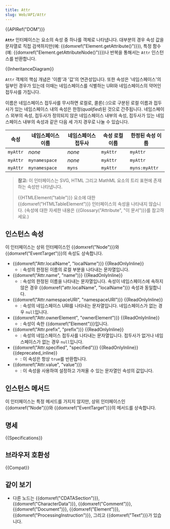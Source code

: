 ```yaml
---
title: Attr
slug: Web/API/Attr
---
```


{{APIRef("DOM")}}

**`Attr`** 인터페이스는 요소의 속성 중 하나를 객체로 나타냅니다. 대부분의 경우 속성 값을 문자열로 직접 검색하지만(예: {{domxref("Element.getAttribute()")}}), 특정 함수(예: {{domxref("Element.getAttributeNode()")}})나 반복을 통해서는 `Attr` 인스턴스를 반환합니다.

{{InheritanceDiagram}}

`Attr` 객체의 핵심 개념은 '이름'과 '값'의 연관성입니다. 또한 속성은 '네임스페이스'의 일부인 경우가 있는데 이때는 네임스페이스를 식별하는 URI와 네임스페이스의 약어인 접두사를 가집니다.

이름은 네임스페이스 접두사를 무시하면 로컬로, 콜론(`:`)으로 구분된 로컬 이름과 접두사가 있는 네임스페이스 내의 속성은 한정(_qualified_)된 것으로 간주됩니다. 네임스페이스 외부의 속성, 접두사가 정의되지 않은 네임스페이스 내부의 속성, 접두사가 있는 네임스페이스 내부의 속성과 같은 다음 세 가지 경우로 나눌 수 있습니다.

|    속성    | 네임스페이스 이름   | 네임스페이스 접두사   | 속성 로컬 이름          | 한정된 속성 이름             |
| --------- | -------------- | ---------------- | -------------------- | ------------------------ |
| `myAttr`  | _none_         | _none_           | `myAttr`             | `myAttr`                 |
| `myAttr`  | `mynamespace`  | _none_           | `myAttr`             | `myAttr`                 |
| `myAttr`  | `mynamespace`  | `myns`           | `myAttr`             | `myns:myAttr`            |

> **참고:** 이 인터페이스는 SVG, HTML 그리고 MathML 요소의 트리 표현에 존재하는 속성만 나타냅니다.
>
> {{HTMLElement("table")}} 요소에 대한 {{domxref("HTMLTableElement")}} 인터페이스의 속성을 나타내지 않습니다. (속성에 대한 자세한 내용은 {{Glossary("Attribute", "이 문서")}}를 참고하세요.)

## 인스턴스 속성

이 인터페이스는 상위 인터페이스인 {{domxref("Node")}}와 {{domxref("EventTarget")}}의 속성도 상속합니다.

- {{domxref("Attr.localName", "localName")}} {{ReadOnlyInline}}
  - : 속성의 한정된 이름의 로컬 부분을 나타내는 문자열입니다.
- {{domxref("Attr.name", "name")}} {{ReadOnlyInline}}
  - : 속성의 한정된 이름을 나타내는 문자열입니다. 속성이 네임스페이스에 속하지 않은 경우 {{domxref("attr.localName", "localName")}} 속성과 동일합니다.
- {{domxref("Attr.namespaceURI", "namespaceURI")}} {{ReadOnlyInline}}
  - : 속성의 네임스페이스 URI를 나타내는 문자열입니다. 네임스페이스가 없는 경우 `null`입니다.
- {{domxref("Attr.ownerElement", "ownerElement")}} {{ReadOnlyInline}}
  - : 속성이 속한 {{domxref("Element")}}입니다.
- {{domxref("Attr.prefix", "prefix")}} {{ReadOnlyInline}}
  - : 속성의 네임스페이스 접두사를 나타내는 문자열입니다. 접두사가 없거나 네임스페이스가 없는 경우 `null`입니다.
- {{domxref("Attr.specified", "specified")}} {{ReadOnlyInline}} {{deprecated_inline}}
  - : 이 속성은 항상 `true`를 반환합니다.
- {{domxref("Attr.value", "value")}}
  - : 이 속성을 사용하여 설정하고 가져올 수 있는 문자열인 속성의 값입니다.

## 인스턴스 메서드

이 인터페이스는 특정 메서드를 가지지 않지만, 상위 인터페이스인 {{domxref("Node")}}와 {{domxref("EventTarget")}}의 메서드를 상속합니다.

## 명세

{{Specifications}}

## 브라우저 호환성

{{Compat}}

## 같이 보기

- 다른 노드는 {{domxref("CDATASection")}}, {{domxref("CharacterData")}}, {{domxref("Comment")}}, {{domxref("Document")}}, {{domxref("Element")}}, {{domxref("ProcessingInstruction")}}, 그리고 {{domxref("Text")}}가 있습니다.
